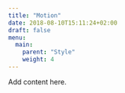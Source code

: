 ```yaml
---
title: "Motion"
date: 2018-08-10T15:11:24+02:00
draft: false
menu:
  main:
    parent: "Style"
    weight: 4
---
```


Add content here.